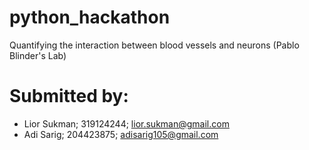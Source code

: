 # python_hackathon
Quantifying the interaction between blood vessels and neurons (Pablo Blinder's Lab)

# Submitted by:
- Lior Sukman; 319124244; lior.sukman@gmail.com
- Adi Sarig; 204423875; adisarig105@gmail.com
